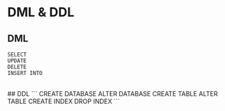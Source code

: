 # DML & DDL
## DML
```
SELECT
UPDATE
DELETE
INSERT INTO
```
<br> 
## DDL
```
CREATE DATABASE
ALTER DATABASE
CREATE TABLE
ALTER TABLE
CREATE INDEX
DROP INDEX
```

